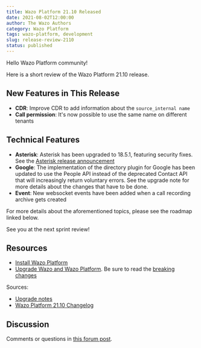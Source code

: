 ```yaml
---
title: Wazo Platform 21.10 Released
date: 2021-08-02T12:00:00
author: The Wazo Authors
category: Wazo Platform
tags: wazo-platform, development
slug: release-review-2110
status: published
---
```


Hello Wazo Platform community!

Here is a short review of the Wazo Platform 21.10 release.

## New Features in This Release

- **CDR**: Improve CDR to add information about the `source_internal name`
- **Call permission**: It's now possible to use the same name on different tenants

## Technical Features

- **Asterisk**: Asterisk has been upgraded to 18.5.1, featuring security fixes. See the [Asterisk release announcement](https://www.asterisk.org/asterisk-news/asterisk-13-38-3-16-19-1-17-9-4-18-5-1-and-16-8-cert10-now-available-security/)
- **Google**: The implementation of the directory plugin for Google has been updated to use the
  People API instead of the deprecated Contact API that will increasingly return voluntary errors.
  See the upgrade note for more details about the changes that have to be done.
- **Event**: New websocket events have been added when a call recording archive gets created

For more details about the aforementioned topics, please see the roadmap linked below.

See you at the next sprint review!

## Resources

- [Install Wazo Platform](/use-cases)
- [Upgrade Wazo and Wazo Platform](/uc-doc/upgrade/). Be sure to read the
  [breaking changes](/uc-doc/upgrade/upgrade_notes#21-10)

Sources:

- [Upgrade notes](/uc-doc/upgrade/upgrade_notes#21-10)
- [Wazo Platform 21.10 Changelog](https://wazo-dev.atlassian.net/issues/?jql=project%3DWAZO%20AND%20fixVersion%3D21.10)

## Discussion

Comments or questions in
[this forum post](https://wazo-platform.discourse.group/t/blog-wazo-platform-21-10-released).
